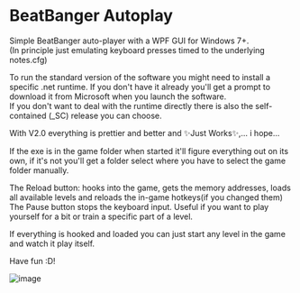 # BeatBanger Autoplay

Simple BeatBanger auto-player with a WPF GUI for Windows 7+. <br>
(In principle just emulating keyboard presses timed to the underlying notes.cfg)

To run the standard version of the software you might need to install a specific .net runtime. If you don't have it already you'll get a prompt to download it from Microsoft when you launch the software. <br>
If you don't want to deal with the runtime directly there is also the self-contained (_SC) release you can choose.

With V2.0 everything is prettier and better and ✨Just Works✨,... i hope...

If the exe is in the game folder when started it'll figure everything out on its own, if it's not you'll get a folder select where you have to select the game folder manually.

The Reload button: hooks into the game, gets the memory addresses, loads all available levels and reloads the in-game hotkeys(if you changed them)<br>
The Pause button stops the keyboard input. Useful if you want to play yourself for a bit or train a specific part of a level.

If everything is hooked and loaded you can just start any level in the game and watch it play itself.

Have fun :D!

![image](https://github.com/user-attachments/assets/420dfd8b-7a84-474b-844b-8ffa4d91167e)
